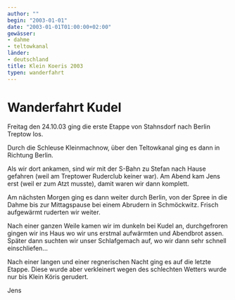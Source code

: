 ```yaml
---
author: ""
begin: "2003-01-01"
date: "2003-01-01T01:00:00+02:00"
gewässer:
- dahme
- teltowkanal
länder: 
- deutschland
title: Klein Koeris 2003
typen: wanderfahrt
---
```


# Wanderfahrt Kudel


Freitag den 24.10.03 ging die erste Etappe von Stahnsdorf nach Berlin Treptow los.

Durch die Schleuse Kleinmachnow, über den Teltowkanal ging es dann in Richtung Berlin.

Als wir dort ankamen, sind wir mit der S-Bahn zu Stefan nach Hause gefahren (weil am Treptower Ruderclub keiner war). Am Abend kam Jens erst (weil er zum Atzt musste), damit waren wir dann komplett.

Am nächsten Morgen ging es dann weiter durch Berlin, von der Spree in die Dahme bis zur Mittagspause bei einem Abrudern in Schmöckwitz. Frisch aufgewärmt ruderten wir weiter.

Nach einer ganzen Weile kamen wir im dunkeln bei Kudel an, durchgefroren gingen wir ins Haus wo wir uns erstmal aufwärmten und Abendbrot assen. Später dann suchten wir unser Schlafgemach auf, wo wir dann sehr schnell einschliefen...

Nach einer langen und einer regnerischen Nacht ging es auf die letzte Etappe. Diese wurde aber verkleinert wegen des schlechten Wetters wurde nur bis Klein Köris gerudert.

Jens
